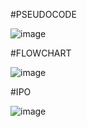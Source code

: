 #PSEUDOCODE

![image](https://github.com/user-attachments/assets/83ff0205-3026-438c-bf8b-486a4efb2c7a)


#FLOWCHART

![image](https://github.com/user-attachments/assets/d4603f85-9cb5-4f85-8518-dc08bfea699d)

#IPO

![image](https://github.com/user-attachments/assets/96432a6e-2d07-428a-aa5b-a5447fbacbbb)

